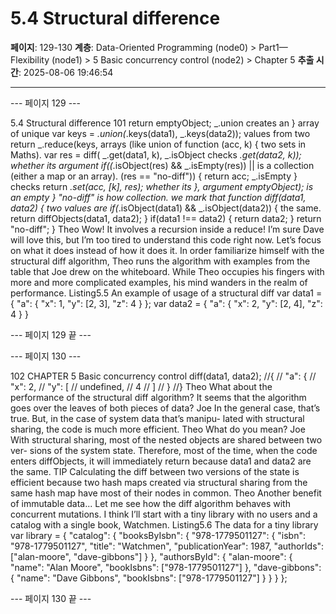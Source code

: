 # 5.4 Structural difference

**페이지**: 129-130
**계층**: Data-Oriented Programming (node0) > Part1—Flexibility (node1) > 5 Basic concurrency control (node2) > Chapter 5
**추출 시간**: 2025-08-06 19:46:54

---


--- 페이지 129 ---

5.4 Structural difference 101
return emptyObject;
_.union creates an
} array of unique
var keys = _.union(_.keys(data1), _.keys(data2)); values from two
return _.reduce(keys, arrays (like union of
function (acc, k) { two sets in Maths).
var res = diff(
_.get(data1, k),
_.isObject checks
_.get(data2, k));
whether its argument
if((_.isObject(res) && _.isEmpty(res)) ||
is a collection (either
a map or an array).
(res == "no-diff")) {
return acc;
_.isEmpty }
checks return _.set(acc, [k], res);
whether its },
argument
emptyObject);
is an empty
} "no-diff" is how
collection.
we mark that
function diff(data1, data2) { two values are
if(_.isObject(data1) && _.isObject(data2)) { the same.
return diffObjects(data1, data2);
}
if(data1 !== data2) {
return data2;
}
return "no-diff";
}
Theo Wow! It involves a recursion inside a reduce! I’m sure Dave will love this, but
I’m too tired to understand this code right now. Let’s focus on what it does
instead of how it does it.
In order familiarize himself with the structural diff algorithm, Theo runs the algorithm
with examples from the table that Joe drew on the whiteboard. While Theo occupies his
fingers with more and more complicated examples, his mind wanders in the realm of
performance.
Listing5.5 An example of usage of a structural diff
var data1 = {
"a": {
"x": 1,
"y": [2, 3],
"z": 4
}
};
var data2 = {
"a": {
"x": 2,
"y": [2, 4],
"z": 4
}
}

--- 페이지 129 끝 ---


--- 페이지 130 ---

102 CHAPTER 5 Basic concurrency control
diff(data1, data2);
//{
// "a": {
// "x": 2,
// "y": [
// undefined,
// 4
// ]
// }
//}
Theo What about the performance of the structural diff algorithm? It seems that the
algorithm goes over the leaves of both pieces of data?
Joe In the general case, that’s true. But, in the case of system data that’s manipu-
lated with structural sharing, the code is much more efficient.
Theo What do you mean?
Joe With structural sharing, most of the nested objects are shared between two ver-
sions of the system state. Therefore, most of the time, when the code enters
diffObjects, it will immediately return because data1 and data2 are the same.
TIP Calculating the diff between two versions of the state is efficient because two
hash maps created via structural sharing from the same hash map have most of their
nodes in common.
Theo Another benefit of immutable data... Let me see how the diff algorithm
behaves with concurrent mutations. I think I’ll start with a tiny library with no
users and a catalog with a single book, Watchmen.
Listing5.6 The data for a tiny library
var library = {
"catalog": {
"booksByIsbn": {
"978-1779501127": {
"isbn": "978-1779501127",
"title": "Watchmen",
"publicationYear": 1987,
"authorIds": ["alan-moore", "dave-gibbons"]
}
},
"authorsById": {
"alan-moore": {
"name": "Alan Moore",
"bookIsbns": ["978-1779501127"]
},
"dave-gibbons": {
"name": "Dave Gibbons",
"bookIsbns": ["978-1779501127"]
}
}
}
};

--- 페이지 130 끝 ---
